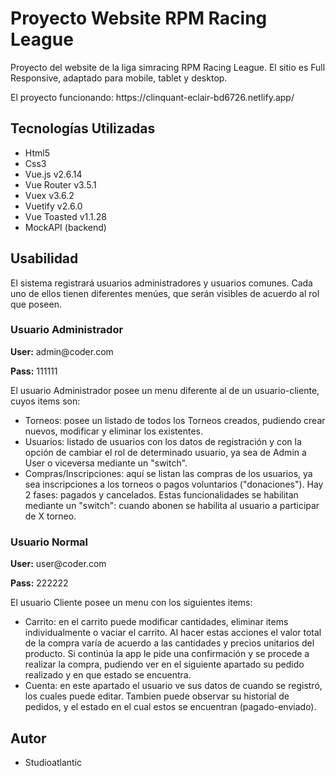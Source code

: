 <h1>Proyecto Website RPM Racing League</h1>
<p>Proyecto del website de la liga simracing RPM Racing League. El sitio es Full Responsive, adaptado para mobile, tablet y desktop.</p>
<p>El proyecto funcionando: https://clinquant-eclair-bd6726.netlify.app/</p>

<h2>Tecnologías Utilizadas</h2>

<ul>
    <li>Html5</li>
    <li>Css3</li>
    <li>Vue.js v2.6.14</li>
    <li>Vue Router v3.5.1</li>
    <li>Vuex v3.6.2</li>
    <li>Vuetify v2.6.0</li>
    <li>Vue Toasted v1.1.28</li>
    <li>MockAPI (backend)</li>
</ul>

<h2>Usabilidad</h2>
<p>
El sistema registrará usuarios administradores y usuarios comunes. Cada uno de ellos tienen diferentes menúes, que serán visibles de acuerdo al rol que poseen.
</p>

<h3>Usuario Administrador</h3>
<p><strong>User:</strong> admin@coder.com</p>
<p><strong>Pass:</strong> 111111</p>
<p>El usuario Administrador posee un menu diferente al de un usuario-cliente, cuyos items son:</p>
<ul>
    <li>
    Torneos: posee un listado de todos los Torneos creados, pudiendo crear nuevos, modificar y eliminar los existentes.
    </li>
    <li>
    Usuarios: listado de usuarios con los datos de registración y con la opción de cambiar el rol de determinado usuario, ya sea de Admin a User o viceversa mediante un "switch".
    </li>
    <li>
    Compras/Inscripciones: aquí se listan las compras de los usuarios, ya sea inscripciones a los torneos o pagos voluntarios ("donaciones"). Hay 2 fases: pagados y cancelados. Estas funcionalidades se habilitan mediante un "switch": cuando abonen se habilita al usuario a participar de X torneo.
    </li>
</ul>

<h3>Usuario Normal</h3>
<p><strong>User:</strong> user@coder.com</p>
<p><strong>Pass:</strong> 222222</p>
<p>El usuario Cliente posee un menu con los siguientes items:</p>
<ul>
    <li>
    Carrito: en el carrito puede modificar cantidades, eliminar items individualmente o vaciar el carrito. Al hacer estas acciones el valor total de la compra varía de acuerdo a las cantidades y precios unitarios del producto. Si continúa la app le pide una confirmación y se procede a realizar la compra, pudiendo ver en el siguiente apartado su pedido realizado y en que estado se encuentra.
    </li>
    <li>
    Cuenta: en este apartado el usuario ve sus datos de cuando se registró, los cuales puede editar. Tambien puede observar su historial de pedidos, y el estado en el cual estos se encuentran (pagado-enviado).
    </li>
</ul>

<h2>Autor</h2>
<ul>
    <li>Studioatlantic</li>
</ul>
